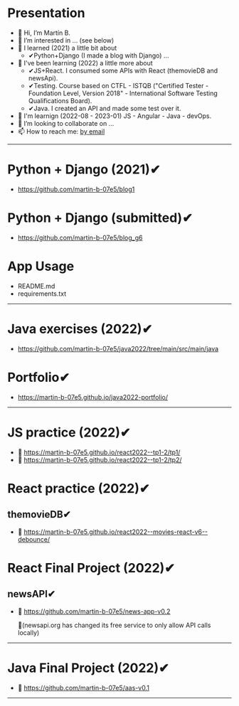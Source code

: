 # Presentation
- 👋 Hi, I’m Martín B.
- 👀 I’m interested in ... (see below)
- 🌱 I learned (2021) a little bit about
    - ✔Python+Django (I made a blog with Django) ...
- 🌱 I've been learning (2022) a little more about
    - ✔JS+React. I consumed some APIs with React (themovieDB and newsApi).
    - ✔Testing. Course based on CTFL - ISTQB  ("Certified Tester - Foundation Level, Version 2018" - International Software Testing Qualifications Board).
    - ✔Java. I created an API and made some test over it.
- 👷 I'm learnign (2022-08 - 2023-01) JS - Angular - Java - devOps.
- 💞️ I’m looking to collaborate on ...
- 📫 How to reach me: <a href="https://tinyurl.com/yc8c53kw" title="email" target="_blank">by email</a>
--------------------------------------------------
# Python + Django (2021)✔
- https://github.com/martin-b-07e5/blog1

# Python + Django (submitted)✔
- https://github.com/martin-b-07e5/blog_g6

# App Usage
- README.md
- requirements.txt
--------------------------------------------------
# Java exercises (2022)✔
- https://github.com/martin-b-07e5/java2022/tree/main/src/main/java

# Portfolio✔
- https://martin-b-07e5.github.io/java2022-portfolio/
--------------------------------------------------
# JS practice (2022)✔
- 🚀 https://martin-b-07e5.github.io/react2022--tp1-2/tp1/
- 🚀 https://martin-b-07e5.github.io/react2022--tp1-2/tp2/

# React practice (2022)✔
## themovieDB✔
- 🚀 https://martin-b-07e5.github.io/react2022--movies-react-v6--debounce/

# React Final Project (2022)✔
## newsAPI✔
- 🚀 https://github.com/martin-b-07e5/news-app-v0.2 

  👀(newsapi.org has changed its free service to only allow API calls locally)
--------------------------------------------------
# Java Final Project (2022)✔
- 🚀 https://github.com/martin-b-07e5/aas-v0.1
--------------------------------------------------
